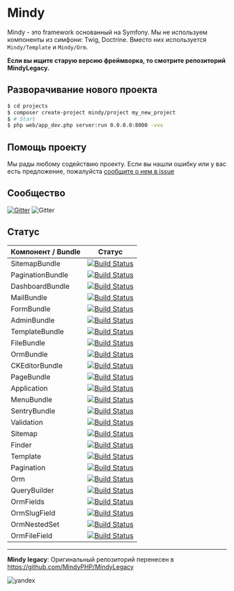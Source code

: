 # Mindy

Mindy - это framework основанный на Symfony. Мы не используем компоненты из симфони: Twig, Doctrine. Вместо них используется `Mindy/Template` и `Mindy/Orm`.

**Если вы ищите старую версию фреймворка, то смотрите репозиторий MindyLegacy.**

## Разворачивание нового проекта

```bash
$ cd projects
$ composer create-project mindy/project my_new_project
$ # Start
$ php web/app_dev.php server:run 0.0.0.0:8000 -vvv
```

## Помощь проекту

Мы рады любому содействию проекту. Если вы нашли ошибку или у вас есть предложение, пожалуйста [сообщите о нем в issue](https://github.com/MindyPHP/Mindy/issues/new)

## Сообщество

[![Gitter](https://badges.gitter.im/MindyPHP/Mindy.svg)](https://gitter.im/MindyPHP/Mindy?utm_source=badge&utm_medium=badge&utm_campaign=pr-badge)
![Gitter](https://mc.yandex.ru/watch/43423684)


## Статус

| Компонент / Bundle     | Статус        |
| ------------- |:-------------:|
| SitemapBundle | [![Build Status](https://travis-ci.org/MindyPHP/SitemapBundle.svg?branch=master)](https://travis-ci.org/MindyPHP/SitemapBundle) |
| PaginationBundle | [![Build Status](https://travis-ci.org/MindyPHP/PaginationBundle.svg?branch=master)](https://travis-ci.org/MindyPHP/PaginationBundle) |
| DashboardBundle | [![Build Status](https://travis-ci.org/MindyPHP/DashboardBundle.svg?branch=master)](https://travis-ci.org/MindyPHP/DashboardBundle) |
| MailBundle | [![Build Status](https://travis-ci.org/MindyPHP/MailBundle.svg?branch=master)](https://travis-ci.org/MindyPHP/MailBundle) |
| FormBundle | [![Build Status](https://travis-ci.org/MindyPHP/FormBundle.svg?branch=master)](https://travis-ci.org/MindyPHP/FormBundle) |
| AdminBundle | [![Build Status](https://travis-ci.org/MindyPHP/AdminBundle.svg?branch=master)](https://travis-ci.org/MindyPHP/AdminBundle) |
| TemplateBundle | [![Build Status](https://travis-ci.org/MindyPHP/TemplateBundle.svg?branch=master)](https://travis-ci.org/MindyPHP/TemplateBundle) |
| FileBundle | [![Build Status](https://travis-ci.org/MindyPHP/FileBundle.svg?branch=master)](https://travis-ci.org/MindyPHP/FileBundle) |
| OrmBundle | [![Build Status](https://travis-ci.org/MindyPHP/OrmBundle.svg?branch=master)](https://travis-ci.org/MindyPHP/OrmBundle) |
| CKEditorBundle | [![Build Status](https://travis-ci.org/MindyPHP/CKEditorBundle.svg?branch=master)](https://travis-ci.org/MindyPHP/CKEditorBundle) |
| PageBundle | [![Build Status](https://travis-ci.org/MindyPHP/PageBundle.svg?branch=master)](https://travis-ci.org/MindyPHP/PageBundle) |
| Application | [![Build Status](https://travis-ci.org/MindyPHP/Application.svg?branch=master)](https://travis-ci.org/MindyPHP/Application) |
| MenuBundle | [![Build Status](https://travis-ci.org/MindyPHP/MenuBundle.svg?branch=master)](https://travis-ci.org/MindyPHP/MenuBundle) |
| SentryBundle | [![Build Status](https://travis-ci.org/MindyPHP/SentryBundle.svg?branch=master)](https://travis-ci.org/MindyPHP/SentryBundle) |
| Validation | [![Build Status](https://travis-ci.org/MindyPHP/Validation.svg?branch=master)](https://travis-ci.org/MindyPHP/Validation) |
| Sitemap | [![Build Status](https://travis-ci.org/MindyPHP/Sitemap.svg?branch=master)](https://travis-ci.org/MindyPHP/Sitemap) |
| Finder | [![Build Status](https://travis-ci.org/MindyPHP/Finder.svg?branch=master)](https://travis-ci.org/MindyPHP/Finder) |
| Template | [![Build Status](https://travis-ci.org/MindyPHP/Template.svg?branch=master)](https://travis-ci.org/MindyPHP/Template) |
| Pagination | [![Build Status](https://travis-ci.org/MindyPHP/Pagination.svg?branch=master)](https://travis-ci.org/MindyPHP/Pagination) |
| Orm | [![Build Status](https://travis-ci.org/MindyPHP/Orm.svg?branch=master)](https://travis-ci.org/MindyPHP/Orm) |
| QueryBuilder | [![Build Status](https://travis-ci.org/MindyPHP/QueryBuilder.svg?branch=master)](https://travis-ci.org/MindyPHP/QueryBuilder) |
| OrmFields | [![Build Status](https://travis-ci.org/MindyPHP/OrmFields.svg?branch=master)](https://travis-ci.org/MindyPHP/OrmFields) |
| OrmSlugField | [![Build Status](https://travis-ci.org/MindyPHP/OrmSlugField.svg?branch=master)](https://travis-ci.org/MindyPHP/OrmSlugField) |
| OrmNestedSet | [![Build Status](https://travis-ci.org/MindyPHP/OrmNestedSet.svg?branch=master)](https://travis-ci.org/MindyPHP/OrmNestedSet) |
| OrmFileField | [![Build Status](https://travis-ci.org/MindyPHP/OrmFileField.svg?branch=master)](https://travis-ci.org/MindyPHP/OrmFileField) |

---

**Mindy legacy**: Оригинальный репозиторий перенесен в https://github.com/MindyPHP/MindyLegacy

![yandex](https://mc.yandex.ru/watch/43423684 "yandex")

